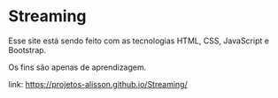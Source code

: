 # Streaming

Esse site está sendo feito com as tecnologias HTML, CSS, JavaScript e  Bootstrap.

Os fins são apenas de aprendizagem.

link: https://projetos-alisson.github.io/Streaming/
